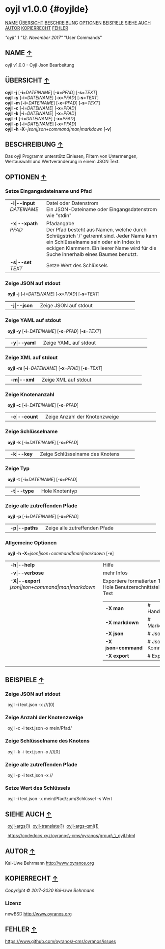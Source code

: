 # oyjl v1.0.0 {#oyjlde}
<a name="toc"></a>
[NAME](#name) [ÜBERSICHT](#synopsis) [BESCHREIBUNG](#description) [OPTIONEN](#options) [BEISPIELE](#examples) [SIEHE AUCH](#seealso) [AUTOR](#author) [KOPIERRECHT](#copyright) [FEHLER](#bugs) 

*"oyjl"* *1* *"12. November 2017"* "User Commands"

<h2>NAME <a href="#toc" name="name">&uarr;</a></h2>

oyjl v1.0.0 \- Oyjl Json Bearbeitung

<h2>ÜBERSICHT <a href="#toc" name="synopsis">&uarr;</a></h2>

**oyjl** <strong>\-j</strong> [<strong>\-i</strong>=<em>DATEINAME</em>] [<strong>\-x</strong>=<em>PFAD</em>] [<strong>\-s</strong>=<em>TEXT</em>]
<br />
**oyjl** <strong>\-y</strong> [<strong>\-i</strong>=<em>DATEINAME</em>] [<strong>\-x</strong>=<em>PFAD</em>] [<strong>\-s</strong>=<em>TEXT</em>]
<br />
**oyjl** <strong>\-m</strong> [<strong>\-i</strong>=<em>DATEINAME</em>] [<strong>\-x</strong>=<em>PFAD</em>] [<strong>\-s</strong>=<em>TEXT</em>]
<br />
**oyjl** <strong>\-c</strong> [<strong>\-i</strong>=<em>DATEINAME</em>] [<strong>\-x</strong>=<em>PFAD</em>]
<br />
**oyjl** <strong>\-k</strong> [<strong>\-i</strong>=<em>DATEINAME</em>] [<strong>\-x</strong>=<em>PFAD</em>]
<br />
**oyjl** <strong>\-t</strong> [<strong>\-i</strong>=<em>DATEINAME</em>] [<strong>\-x</strong>=<em>PFAD</em>]
<br />
**oyjl** <strong>\-p</strong> [<strong>\-i</strong>=<em>DATEINAME</em>] [<strong>\-x</strong>=<em>PFAD</em>]
<br />
**oyjl** <strong>\-h</strong> <strong>\-X</strong>=<em>json|json+command|man|markdown</em> [<strong>\-v</strong>]

<h2>BESCHREIBUNG <a href="#toc" name="description">&uarr;</a></h2>

Das oyjl Programm unterstütz Einlesen, Filtern von Untermengen, Wertauswahl und Wertveränderung in einem JSON Text.

<h2>OPTIONEN <a href="#toc" name="options">&uarr;</a></h2>

### Setze Eingangsdateiname und Pfad

<table style='width:100%'>
 <tr><td style='padding-left:1em;padding-right:1em;vertical-align:top;width:25%'><strong>-i</strong>|<strong>--input</strong> <em>DATEINAME</em></td> <td>Datei oder Datenstrom<br />Ein JSON-Dateiname oder Eingangsdatenstrom wie "stdin" </tr>
 <tr><td style='padding-left:1em;padding-right:1em;vertical-align:top;width:25%'><strong>-x</strong>|<strong>--xpath</strong> <em>PFAD</em></td> <td>Pfadangabe<br />Der Pfad besteht aus Namen, welche durch Schrägstrich '/' getrennt sind. Jeder Name kann ein Schlüsselname sein oder ein Index in eckigen Klammern. Ein leerer Name wird für die Suche innerhalb eines Baumes benutzt. </tr>
 <tr><td style='padding-left:1em;padding-right:1em;vertical-align:top;width:25%'><strong>-s</strong>|<strong>--set</strong> <em>TEXT</em></td> <td>Setze Wert des Schlüssels </tr>
</table>

### Zeige JSON auf stdout
&nbsp;&nbsp;**oyjl** <strong>-j</strong> [<strong>\-i</strong>=<em>DATEINAME</em>] [<strong>\-x</strong>=<em>PFAD</em>] [<strong>\-s</strong>=<em>TEXT</em>]

<table style='width:100%'>
 <tr><td style='padding-left:1em;padding-right:1em;vertical-align:top;width:25%'><strong>-j</strong>|<strong>--json</strong></td> <td>Zeige JSON auf stdout</td> </tr>
</table>

### Zeige YAML auf stdout
&nbsp;&nbsp;**oyjl** <strong>-y</strong> [<strong>\-i</strong>=<em>DATEINAME</em>] [<strong>\-x</strong>=<em>PFAD</em>] [<strong>\-s</strong>=<em>TEXT</em>]

<table style='width:100%'>
 <tr><td style='padding-left:1em;padding-right:1em;vertical-align:top;width:25%'><strong>-y</strong>|<strong>--yaml</strong></td> <td>Zeige YAML auf stdout</td> </tr>
</table>

### Zeige XML auf stdout
&nbsp;&nbsp;**oyjl** <strong>-m</strong> [<strong>\-i</strong>=<em>DATEINAME</em>] [<strong>\-x</strong>=<em>PFAD</em>] [<strong>\-s</strong>=<em>TEXT</em>]

<table style='width:100%'>
 <tr><td style='padding-left:1em;padding-right:1em;vertical-align:top;width:25%'><strong>-m</strong>|<strong>--xml</strong></td> <td>Zeige XML auf stdout</td> </tr>
</table>

### Zeige Knotenanzahl
&nbsp;&nbsp;**oyjl** <strong>-c</strong> [<strong>\-i</strong>=<em>DATEINAME</em>] [<strong>\-x</strong>=<em>PFAD</em>]

<table style='width:100%'>
 <tr><td style='padding-left:1em;padding-right:1em;vertical-align:top;width:25%'><strong>-c</strong>|<strong>--count</strong></td> <td>Zeige Anzahl der Knotenzweige</td> </tr>
</table>

### Zeige Schlüsselname
&nbsp;&nbsp;**oyjl** <strong>-k</strong> [<strong>\-i</strong>=<em>DATEINAME</em>] [<strong>\-x</strong>=<em>PFAD</em>]

<table style='width:100%'>
 <tr><td style='padding-left:1em;padding-right:1em;vertical-align:top;width:25%'><strong>-k</strong>|<strong>--key</strong></td> <td>Zeige Schlüsselname des Knotens</td> </tr>
</table>

### Zeige Typ
&nbsp;&nbsp;**oyjl** <strong>-t</strong> [<strong>\-i</strong>=<em>DATEINAME</em>] [<strong>\-x</strong>=<em>PFAD</em>]

<table style='width:100%'>
 <tr><td style='padding-left:1em;padding-right:1em;vertical-align:top;width:25%'><strong>-t</strong>|<strong>--type</strong></td> <td>Hole Knotentyp</td> </tr>
</table>

### Zeige alle zutreffenden Pfade
&nbsp;&nbsp;**oyjl** <strong>-p</strong> [<strong>\-i</strong>=<em>DATEINAME</em>] [<strong>\-x</strong>=<em>PFAD</em>]

<table style='width:100%'>
 <tr><td style='padding-left:1em;padding-right:1em;vertical-align:top;width:25%'><strong>-p</strong>|<strong>--paths</strong></td> <td>Zeige alle zutreffenden Pfade</td> </tr>
</table>

### Allgemeine Optionen
&nbsp;&nbsp;**oyjl** <strong>-h</strong> <strong>\-X</strong>=<em>json|json+command|man|markdown</em> [<strong>\-v</strong>]

<table style='width:100%'>
 <tr><td style='padding-left:1em;padding-right:1em;vertical-align:top;width:25%'><strong>-h</strong>|<strong>--help</strong></td> <td>Hilfe</td> </tr>
 <tr><td style='padding-left:1em;padding-right:1em;vertical-align:top;width:25%'><strong>-v</strong>|<strong>--verbose</strong></td> <td>mehr Infos</td> </tr>
 <tr><td style='padding-left:1em;padding-right:1em;vertical-align:top;width:25%'><strong>-X</strong>|<strong>--export</strong> <em>json|json+command|man|markdown</em></td> <td>Exportiere formatierten Text<br />Hole Benutzerschnittstelle als Text
  <table>
   <tr><td style='padding-left:0.5em'><strong>-X man</strong></td><td># Handbuch</td></tr>
   <tr><td style='padding-left:0.5em'><strong>-X markdown</strong></td><td># Markdown</td></tr>
   <tr><td style='padding-left:0.5em'><strong>-X json</strong></td><td># Json</td></tr>
   <tr><td style='padding-left:0.5em'><strong>-X json+command</strong></td><td># Json + Kommando</td></tr>
   <tr><td style='padding-left:0.5em'><strong>-X export</strong></td><td># Export</td></tr>
  </table>
  </td>
 </tr>
</table>


<h2>BEISPIELE <a href="#toc" name="examples">&uarr;</a></h2>

### Zeige JSON auf stdout
&nbsp;&nbsp;oyjl -i text.json \-x ///[0]
### Zeige Anzahl der Knotenzweige
&nbsp;&nbsp;oyjl \-c \-i text.json \-x mein/Pfad/
### Zeige Schlüsselname des Knotens
&nbsp;&nbsp;oyjl \-k \-i text.json \-x ///[0]
### Zeige alle zutreffenden Pfade
&nbsp;&nbsp;oyjl \-p \-i text.json \-x //
### Setze Wert des Schlüssels
&nbsp;&nbsp;oyjl \-i text.json \-x mein/Pfad/zum/Schlüssel \-s Wert

<h2>SIEHE AUCH <a href="#toc" name="seealso">&uarr;</a></h2>

&nbsp;&nbsp;[oyjl\-args](oyjlargs.html)<a href="oyjlargs.md">(1)</a>&nbsp;&nbsp;[oyjl\-translate](oyjltranslate.html)<a href="oyjltranslate.md">(1)</a>&nbsp;&nbsp;[oyjl\-args\-qml](oyjlargsqml.html)<a href="oyjlargsqml.md">(1)</a>

&nbsp;&nbsp;<a href="https://codedocs.xyz/oyranos-cms/oyranos/group__oyjl.html">https://codedocs.xyz/oyranos\-cms/oyranos/group\_\_oyjl.html</a>

<h2>AUTOR <a href="#toc" name="author">&uarr;</a></h2>

Kai\-Uwe Behrmann http://www.oyranos.org

<h2>KOPIERRECHT <a href="#toc" name="copyright">&uarr;</a></h2>

*Copyright © 2017\-2020 Kai\-Uwe Behrmann*


<a name="license"></a>
### Lizenz
newBSD <a href="http://www.oyranos.org">http://www.oyranos.org</a>

<h2>FEHLER <a href="#toc" name="bugs">&uarr;</a></h2>

<a href="https://www.github.com/oyranos-cms/oyranos/issues">https://www.github.com/oyranos\-cms/oyranos/issues</a>

